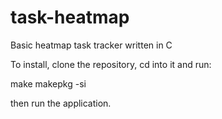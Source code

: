 # task-heatmap
Basic heatmap task tracker written in C

To install, clone the repository, cd into it and run:

make
makepkg -si


then run the application.
